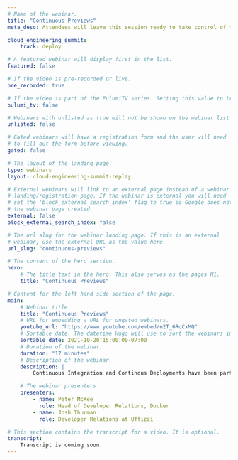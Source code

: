 ```yaml
---
# Name of the webinar.
title: "Continuous Previews"
meta_desc: Attendees will leave this session ready to take control of their development process in ways they may not have known were possible.

cloud_engineering_summit:
    track: deploy

# A featured webinar will display first in the list.
featured: false

# If the video is pre-recorded or live.
pre_recorded: true

# If the video is part of the PulumiTV series. Setting this value to true will list the video in the "PulumiTV" section.
pulumi_tv: false

# Webinars with unlisted as true will not be shown on the webinar list
unlisted: false

# Gated webinars will have a registration form and the user will need
# to fill out the form before viewing.
gated: false

# The layout of the landing page.
type: webinars
layout: cloud-engineering-summit-replay

# External webinars will link to an external page instead of a webinar
# landing/registration page. If the webinar is external you will need
# set the 'block_external_search_index' flag to true so Google does not index
# the webinar page created.
external: false
block_external_search_index: false

# The url slug for the webinar landing page. If this is an external
# webinar, use the external URL as the value here.
url_slug: "continuous-previews"

# The content of the hero section.
hero:
    # The title text in the hero. This also serves as the pages H1.
    title: "Continuous Previews"

# Content for the left hand side section of the page.
main:
    # Webinar title.
    title: "Continuous Previews"
    # URL for embedding a URL for ungated webinars.
    youtube_url: "https://www.youtube.com/embed/n2T_6RqCxMQ"
    # Sortable date. The datetime Hugo will use to sort the webinars in date order.
    sortable_date: 2021-10-20T15:00:00-07:00
    # Duration of the webinar.
    duration: "17 minutes"
    # Description of the webinar.
    description: |
        Continuous Integration and Continous Deployments have been part of our application lifecycle for some time now but what about Continuous Previews? The ability to easily share new features and changes to a wide audience within your organization is a game changer for accelerating the delivery of features your users need. In this talk we will walk you through everything you need to know to deploy a Continuous Previews pipeline. Starting with containerizing your application, deploying to a cluster and connecting the results back to a GitHub Pull Request. Attendees will leave this session ready to take control of their development process in ways they may not have known were possible.

    # The webinar presenters
    presenters:
        - name: Peter McKee
          role: Head of Developer Relations, Docker
        - name: Josh Thurman
          role: Developer Relations at Uffizzi

# This section contains the transcript for a video. It is optional.
transcript: |
    Transcript is coming soon.
---
```

